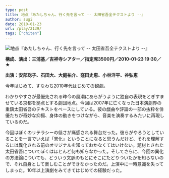 ```yaml
---
type: post
title: 地点『あたしちゃん、行く先を言って -- 太田省吾全テクストより --』
author: sugi
date: 2010-01-23
url: /play/2139/
tags: ["chiten"]
---
```

<img src="/images/play/20100123.jpg" alt="地点『あたしちゃん、行く先を言って -- 太田省吾全テクストより --』" class="alignleft" />

**構成、演出：三浦基／吉祥寺シアター／指定席3500円／2010-01-23 19:30／★**

**出演：安部聡子、石田大、大庭祐介、窪田史恵、小林洋平、谷弘恵**

今年はじめて、すなわち2010年代はじめての観劇。

わかりやすさが最優先される昨今の風潮にあらがうように独自の表現をとぎすませている京都を拠点とする劇団地点。今回は2007年に亡くなった日本演劇界の重鎮太田省吾のテキストをベースにしている。彼の戯曲や評論の一部の抜粋を俳優たちが奇妙な抑揚、身体の動きをつけながら、音楽を演奏するみたいに再現しているのだ。

今回はぼくのリテラシーの低さが痛感される舞台だった。彼らがやろうとしていることを一言でいえば「異化」ということになると思うんだけど、それを理解するには異化される前のオリジナルを知っておかなくてはいけない。題材とされた太田省吾についてぼくはほとんど何も知らなかった。そしてさらに、今回の異化の方法論についても、どういう文脈のもとにそこにたどりついたかを知らないので、それ自身として楽しむことができなかったのだ。上演中に一時意識を失ってしまった。10年以上演劇をみてきてはじめての経験だった。
